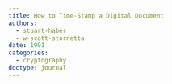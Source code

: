 ```yaml
---
title: How to Time-Stamp a Digital Document
authors:
  - stuart-haber
  - w-scott-stornetta
date: 1991
categories:
  - cryptography
doctype: journal
---
```

